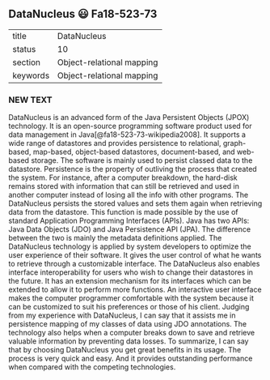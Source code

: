 ## DataNucleus :smiley: Fa18-523-73


|          |                           |
| -------- | ------------------------- |
| title    | DataNucleus               | 
| status   | 10                        |
| section  | Object-relational mapping |
| keywords | Object-relational mapping |



### NEW TEXT
DataNucleus is an advanced form of the Java Persistent Objects (JPOX) technology. It is an open-source programming software product used for data management in Java[@fa18-523-73-wikipedia2008]. It supports a wide range of datastores and provides persistence to relational, graph-based, map-based, object-based datastores, document-based, and web-based storage. The software is mainly used to persist classed data to the datastore. Persistence is the property of outliving the process that created the system. For instance, after a computer breakdown, the hard-disk remains stored with information that can still be retrieved and used in another computer instead of losing all the info with other programs. The DataNucleus persists the stored values and sets them again when retrieving data from the datastore. This function is made possible by the use of standard Application Programming Interfaces (APIs). Java has two APIs: Java Data Objects (JDO) and Java Persistence API (JPA). The difference between the two is mainly the metadata definitions applied.
	The DataNucleus technology is applied by system developers to optimize the user experience of their software. It gives the user control of what he wants to retrieve through a customizable interface. The DataNucleus also enables interface interoperability for users who wish to change their datastores in the future. It has an extension mechanism for its interfaces which can be extended to allow it to perform more functions. An interactive user interface makes the computer programmer comfortable with the system because it can be customized to suit his preferences or those of his client. 
Judging from my experience with DataNucleus, I can say that it assists me in persistence mapping of my classes of data using JDO annotations. The technology also helps when a computer breaks down to save and retrieve valuable information by preventing data losses. To summarize, I can say that by choosing DataNucleus you get great benefits in its usage. The process is very quick and easy. And it provides outstanding performance when compared with the competing technologies.





     
